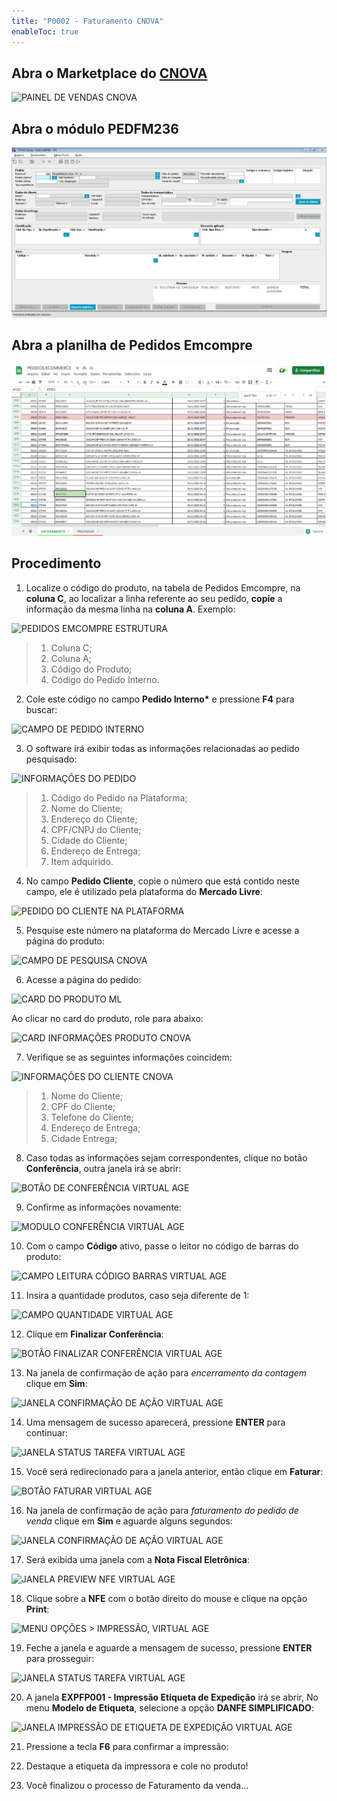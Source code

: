```yaml
---
title: "P0002 - Faturamento CNOVA"
enableToc: true 
---
```


## Abra o Marketplace do [CNOVA](https://pas.viavarejo.com.br/vendas/pedidos/gestao)

![PAINEL DE VENDAS CNOVA](https://i.imgur.com/225TA6u.png)

## Abra o módulo PEDFM236

![PEDFM236](https://raw.githubusercontent.com/gabrielhox/kin_v2/a156efd53eaf4769ad28e90ca656d4da2b023515/content/notes/pops/images/YmhhbiBwcmludCAx.png)

## Abra a planilha de Pedidos Emcompre

![PEDIDOS EMCOMPRE](https://raw.githubusercontent.com/gabrielhox/kin_v2/a156efd53eaf4769ad28e90ca656d4da2b023515/content/notes/pops/images/cGxhbmlsaGEgZW1jb21wcmUgcHJpbnQgMQ%3D%3D.png)

## Procedimento

1. Localize o código do produto, na tabela de Pedidos Emcompre, na **coluna C**, ao localizar a linha referente ao seu pedido, **copie** a informação da mesma linha na **coluna A**. Exemplo:

![PEDIDOS EMCOMPRE ESTRUTURA](https://i.imgur.com/si83WBn.png)

> 1. Coluna C;
> 2. Coluna A;
> 3. Código do Produto;
> 4. Código do Pedido Interno.

2. Cole este código no campo **Pedido Interno\*** e pressione **F4** para buscar:

![CAMPO DE PEDIDO INTERNO](https://i.imgur.com/ceiX9DC.png)

3. O software irá exibir todas as informações relacionadas ao pedido pesquisado:

![INFORMAÇÕES DO PEDIDO](https://i.imgur.com/QeM3Psc.png)

> 1. Código do Pedido na Plataforma;
> 2. Nome do Cliente;
> 3. Endereço do Cliente;
> 4. CPF/CNPJ do Cliente;
> 5. Cidade do Cliente;
> 6. Endereço de Entrega;
> 7. Item adquirido.

4. No campo **Pedido Cliente**, copie o número que está contido neste campo, ele é utilizado pela plataforma do **Mercado Livre**:

![PEDIDO DO CLIENTE NA PLATAFORMA](https://i.imgur.com/PRA3Sxz.png)

5. Pesquise este número na plataforma do Mercado Livre e acesse a página do produto:

![CAMPO DE PESQUISA CNOVA](https://i.imgur.com/SkM2XJ8.png)

6. Acesse a página do pedido:

![CARD DO PRODUTO ML](https://i.imgur.com/PRjHnUh.png)

Ao clicar no card do produto, role para abaixo:

![CARD INFORMAÇÕES PRODUTO CNOVA](https://i.imgur.com/xex3Wrf.gifv)

7. Verifique se as seguintes informações coincidem:

![INFORMAÇÕES DO CLIENTE CNOVA](https://i.imgur.com/gzchV3V.png)

> 1. Nome do Cliente;
> 2. CPF do Cliente;
> 3. Telefone do Cliente;
> 4. Endereço de Entrega;
> 5. Cidade Entrega;

8. Caso todas as informações sejam correspondentes, clique no botão **Conferência**, outra janela irá se abrir:

![BOTÃO DE CONFERÊNCIA VIRTUAL AGE](https://i.imgur.com/GYnrQvy.png)

9. Confirme as informações novamente:

![MODULO CONFERÊNCIA VIRTUAL AGE](https://i.imgur.com/h8gI8db.png)

10. Com o campo **Código** ativo, passe o leitor no código de barras do produto:

![CAMPO LEITURA CÓDIGO BARRAS VIRTUAL AGE](https://i.imgur.com/ZTmQb1y.png)

11. Insira a quantidade produtos, caso seja diferente de 1:

![CAMPO QUANTIDADE VIRTUAL AGE](https://i.imgur.com/d2YQQHm.png)

12. Clique em **Finalizar Conferência**:

![BOTÃO FINALIZAR CONFERÊNCIA VIRTUAL AGE](https://i.imgur.com/DvxswPC.png)

13. Na janela de confirmação de ação para *encerramento da contagem* clique em **Sim**:

![JANELA CONFIRMAÇÃO DE AÇÃO VIRTUAL AGE](https://i.imgur.com/q6nNZ3V.png)

14. Uma mensagem de sucesso aparecerá, pressione **ENTER** para continuar:

![JANELA STATUS TAREFA VIRTUAL AGE](https://i.imgur.com/ThEqeya.png)

15. Você será redirecionado para a janela anterior, então clique em **Faturar**:

![BOTÃO FATURAR VIRTUAL AGE](https://i.imgur.com/lK8SVeN.png)

16. Na janela de confirmação de ação para *faturamento do pedido de venda* clique em **Sim** e aguarde alguns segundos:

![JANELA CONFIRMAÇÃO DE AÇÃO VIRTUAL AGE](https://i.imgur.com/QRqU77V.png)

17. Será exibida uma janela com a **Nota Fiscal Eletrônica**:

![JANELA PREVIEW NFE VIRTUAL AGE](https://i.imgur.com/bmyBvOX.png)

18. Clique sobre a **NFE** com o botão direito do mouse e clique na opção **Print**:

![MENU OPÇÕES > IMPRESSÃO, VIRTUAL AGE](https://i.imgur.com/9SpWlB0.png)

19. Feche a janela e aguarde a mensagem de sucesso, pressione **ENTER** para prosseguir:

![JANELA STATUS TAREFA VIRTUAL AGE](https://i.imgur.com/g2MieKE.png)

20. A janela **EXPFP001 - Impressão Etiqueta de Expedição** irá se abrir, No menu **Modelo de Etiqueta**, selecione a opção **DANFE SIMPLIFICADO**:

![JANELA IMPRESSÃO DE ETIQUETA DE EXPEDIÇÃO VIRTUAL AGE](https://i.imgur.com/7jSRasD.png)

21. Pressione a tecla **F6** para confirmar a impressão:

22. Destaque a etiqueta da impressora e cole no produto!

23. Você finalizou o processo de Faturamento da venda...